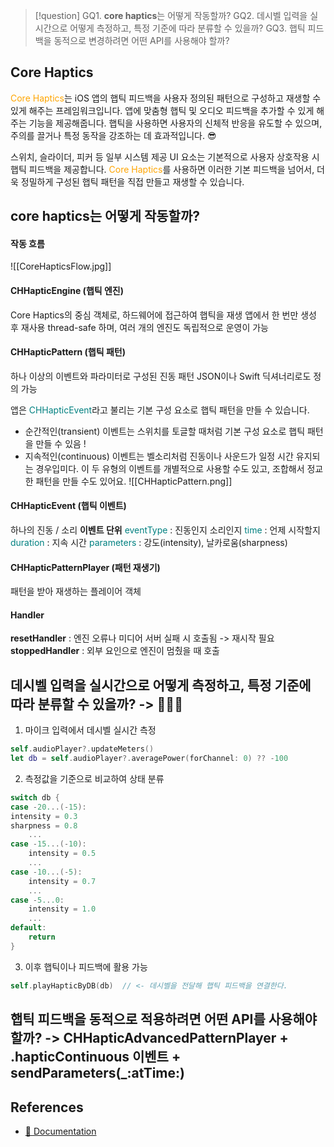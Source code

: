 >[!question]
>GQ1. **core haptics**는 어떻게 작동할까?
>GQ2. 데시벨 입력을 실시간으로 어떻게 측정하고, 특정 기준에 따라 분류할 수 있을까?
>GQ3. 햅틱 피드백을 동적으로 변경하려면 어떤 API를 사용해야 할까?

## Core Haptics

<font color="orange">Core Haptics</font>는 iOS 앱의 햅틱 피드백을 사용자 정의된 패턴으로 구성하고 재생할 수 있게 해주는 프레임워크입니다. 
앱에 맞춤형 햅틱 및 오디오 피드백을 추가할 수 있게 해주는 기능을 제공해줍니다. 
햅틱을 사용하면 사용자의 신체적 반응을 유도할 수 있으며, 주의를 끌거나 특정 동작을 강조하는 데 효과적입니다. 😎

스위치, 슬라이더, 피커 등 일부 시스템 제공 UI 요소는 기본적으로 사용자 상호작용 시 햅틱 피드백을 제공합니다. <font color="orange">Core Haptics</font>를 사용하면 이러한 기본 피드백을 넘어서, 더욱 정밀하게 구성된 햅틱 패턴을 직접 만들고 재생할 수 있습니다. 
## core haptics는 어떻게 작동할까?

#### 작동 흐름
![[CoreHapticsFlow.jpg]]
#### CHHapticEngine (햅틱 엔진)

Core Haptics의 중심 객체로, 하드웨어에 접근하여 햅틱을 재생
앱에서 한 번만 생성 후 재사용
thread-safe 하며, 여러 개의 엔진도 독립적으로 운영이 가능

#### CHHapticPattern (햅틱 패턴)

하나 이상의 이벤트와 파라미터로 구성된 진동 패턴
JSON이나 Swift 딕셔너리로도 정의 가능

앱은 <font color="teal">CHHapticEvent</font>라고 불리는 기본 구성 요소로 햅틱 패턴을 만들 수 있습니다.
- 순간적인(transient) 이벤트는 스위치를 토글할 때처럼 기본 구성 요소로 햅틱 패턴을 만들 수 있음 !
- 지속적인(continuous) 이벤트는 벨소리처럼 진동이나 사운드가 일정 시간 유지되는 경우입미다.
이 두 유형의 이벤트를 개별적으로 사용할 수도 있고, 조합해서 정교한 패턴을 만들 수도 있어요.
![[CHHapticPattern.png]]

#### CHHapticEvent (햅틱 이벤트)

하나의 진동 / 소리 **이벤트 단위**
<font color="teal">eventType</font> : 진동인지 소리인지
<font color="teal">time</font> : 언제 시작할지
<font color="teal">duration</font> : 지속 시간
<font color="teal">parameters</font> : 강도(intensity), 날카로움(sharpness)


#### CHHapticPatternPlayer (패턴 재생기)

패턴을 받아 재생하는 플레이어 객체

#### Handler
**resetHandler** : 엔진 오류나 미디어 서버 실패 시 호출됨 -> 재시작 필요
**stoppedHandler** : 외부 요인으로 엔진이 멈췄을 때 호출


## 데시벨 입력을 실시간으로 어떻게 측정하고, 특정 기준에 따라 분류할 수 있을까? -> 🙆🏻‍♀️

1. 마이크 입력에서 데시벨 실시간 측정

```swift
self.audioPlayer?.updateMeters()
let db = self.audioPlayer?.averagePower(forChannel: 0) ?? -100
```

2. 측정값을 기준으로 비교하여 상태 분류

```swift
switch db {
case -20...(-15):
intensity = 0.3
sharpness = 0.8
    ...
case -15...(-10):
    intensity = 0.5
    ...
case -10...(-5):
    intensity = 0.7
    ...
case -5...0:
    intensity = 1.0
    ...
default:
    return
}
```

3. 이후 햅틱이나 피드백에 활용 가능

```swift
self.playHapticByDB(db)  // <- 데시벨을 전달해 햅틱 피드백을 연결한다.
```


## 햅틱 피드백을 동적으로 적용하려면 어떤 API를 사용해야 할까? -> CHHapticAdvancedPatternPlayer + .hapticContinuous 이벤트 + sendParameters(_:atTime:) 


## References
- [📑 Documentation](https://developer.apple.com/documentation/corehaptics)
